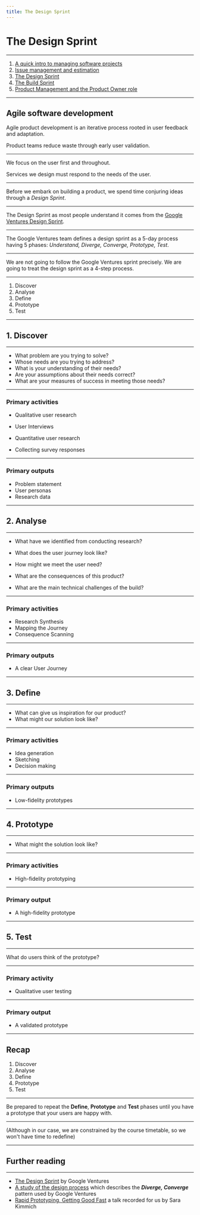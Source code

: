 ```yaml
---
title: The Design Sprint
---
```


# The Design Sprint

---

1. [A quick intro to managing software projects](../proj-mgmt)
2. [Issue management and estimation](../estimation)
3. [The Design Sprint](../design-sprint)
4. [The Build Sprint](../build-sprint)
5. [Product Management and the Product Owner role](../prod-mgmt)

---

## Agile software development

Agile product development is an iterative process rooted in user feedback and adaptation.

Product teams reduce waste through early user validation.

---

We focus on the user first and throughout.

Services we design must respond to the needs of the user.

---

Before we embark on building a product, we spend time conjuring ideas through a _Design Sprint_.

---

The Design Sprint as most people understand it comes from the [Google Ventures Design Sprint](https://www.gv.com/sprint/).

---

The Google Ventures team defines a design sprint as a 5-day process having 5 phases: _Understand, Diverge, Converge, Prototype, Test_.

---

We are not going to follow the Google Ventures sprint precisely. We are going to treat the design sprint as a 4-step process.

---

1. Discover
2. Analyse
3. Define
4. Prototype
5. Test

---

## 1. Discover

---

- What problem are you trying to solve?
- Whose needs are you trying to address?
- What is your understanding of their needs?
- Are your assumptions about their needs correct?
- What are your measures of success in meeting those needs?

---

### Primary activities

- Qualitative user research

- User Interviews

- Quantitative user research

- Collecting survey responses

---

### Primary outputs

- Problem statement
- User personas
- Research data

---

## 2. Analyse

---

- What have we identified from conducting research?

- What does the user journey look like?

- How might we meet the user need?

- What are the consequences of this product?

- What are the main technical challenges of the build?

---

### Primary activities

- Research Synthesis
- Mapping the Journey
- Consequence Scanning

---

### Primary outputs

- A clear User Journey

---

## 3. Define

---

- What can give us inspiration for our product?
- What might our solution look like?

---

### Primary activities

- Idea generation
- Sketching
- Decision making

---

### Primary outputs

- Low-fidelity prototypes

---

## 4. Prototype

---

- What might the solution look like?

---

### Primary activities

- High-fidelity prototyping

---

### Primary output

- A high-fidelity prototype

---

## 5. Test

---

What do users think of the prototype?

---

### Primary activity

- Qualitative user testing

---

### Primary output

- A validated prototype

---

## Recap

1. Discover
2. Analyse
3. Define
4. Prototype
5. Test

---

Be prepared to repeat the **Define**, **Prototype** and **Test** phases until you have a prototype that your users are happy with.

---

(Although in our case, we are constrained by the course timetable, so we won't have time to redefine)

---

## Further reading

---

- [The Design Sprint](https://www.gv.com/sprint/) by Google Ventures
- [A study of the design process](<https://www.designcouncil.org.uk/sites/default/files/asset/document/ElevenLessons_Design_Council%20(2).pdf>) which describes the **_Diverge, Converge_** pattern used by Google Ventures
- [Rapid Prototyping, Getting Good Fast](https://vimeo.com/374139411) a talk recorded for us by Sara Kimmich
